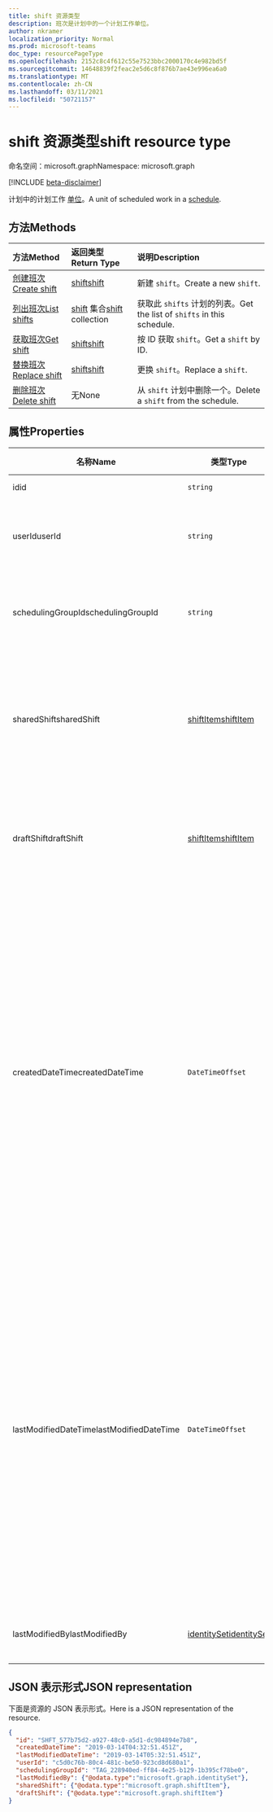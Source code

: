 ```yaml
---
title: shift 资源类型
description: 班次是计划中的一个计划工作单位。
author: nkramer
localization_priority: Normal
ms.prod: microsoft-teams
doc_type: resourcePageType
ms.openlocfilehash: 2152c8c4f612c55e7523bbc2000170c4e982bd5f
ms.sourcegitcommit: 14648839f2feac2e5d6c8f876b7ae43e996ea6a0
ms.translationtype: MT
ms.contentlocale: zh-CN
ms.lasthandoff: 03/11/2021
ms.locfileid: "50721157"
---
```

# <a name="shift-resource-type"></a><span data-ttu-id="4f7bd-103">shift 资源类型</span><span class="sxs-lookup"><span data-stu-id="4f7bd-103">shift resource type</span></span>

<span data-ttu-id="4f7bd-104">命名空间：microsoft.graph</span><span class="sxs-lookup"><span data-stu-id="4f7bd-104">Namespace: microsoft.graph</span></span>

[!INCLUDE [beta-disclaimer](../../includes/beta-disclaimer.md)]

<span data-ttu-id="4f7bd-105">计划中的计划工作 [单位](schedule.md)。</span><span class="sxs-lookup"><span data-stu-id="4f7bd-105">A unit of scheduled work in a [schedule](schedule.md).</span></span> 

## <a name="methods"></a><span data-ttu-id="4f7bd-106">方法</span><span class="sxs-lookup"><span data-stu-id="4f7bd-106">Methods</span></span>

| <span data-ttu-id="4f7bd-107">方法</span><span class="sxs-lookup"><span data-stu-id="4f7bd-107">Method</span></span>       | <span data-ttu-id="4f7bd-108">返回类型</span><span class="sxs-lookup"><span data-stu-id="4f7bd-108">Return Type</span></span>  |<span data-ttu-id="4f7bd-109">说明</span><span class="sxs-lookup"><span data-stu-id="4f7bd-109">Description</span></span>|
|:---------------|:--------|:----------|
|[<span data-ttu-id="4f7bd-110">创建班次</span><span class="sxs-lookup"><span data-stu-id="4f7bd-110">Create shift</span></span>](../api/schedule-post-shifts.md) | [<span data-ttu-id="4f7bd-111">shift</span><span class="sxs-lookup"><span data-stu-id="4f7bd-111">shift</span></span>](shift.md) | <span data-ttu-id="4f7bd-112">新建 `shift`。</span><span class="sxs-lookup"><span data-stu-id="4f7bd-112">Create a new `shift`.</span></span>|
|[<span data-ttu-id="4f7bd-113">列出班次</span><span class="sxs-lookup"><span data-stu-id="4f7bd-113">List shifts</span></span>](../api/schedule-list-shifts.md) | <span data-ttu-id="4f7bd-114">[shift](shift.md) 集合</span><span class="sxs-lookup"><span data-stu-id="4f7bd-114">[shift](shift.md) collection</span></span> | <span data-ttu-id="4f7bd-115">获取此 `shifts` 计划的列表。</span><span class="sxs-lookup"><span data-stu-id="4f7bd-115">Get the list of `shifts` in this schedule.</span></span>|
|[<span data-ttu-id="4f7bd-116">获取班次</span><span class="sxs-lookup"><span data-stu-id="4f7bd-116">Get shift</span></span>](../api/shift-get.md) | [<span data-ttu-id="4f7bd-117">shift</span><span class="sxs-lookup"><span data-stu-id="4f7bd-117">shift</span></span>](shift.md) | <span data-ttu-id="4f7bd-118">按 ID 获取 `shift`。</span><span class="sxs-lookup"><span data-stu-id="4f7bd-118">Get a `shift` by ID.</span></span>|
|[<span data-ttu-id="4f7bd-119">替换班次</span><span class="sxs-lookup"><span data-stu-id="4f7bd-119">Replace shift</span></span>](../api/shift-put.md) | [<span data-ttu-id="4f7bd-120">shift</span><span class="sxs-lookup"><span data-stu-id="4f7bd-120">shift</span></span>](shift.md) | <span data-ttu-id="4f7bd-121">更换 `shift`。</span><span class="sxs-lookup"><span data-stu-id="4f7bd-121">Replace a `shift`.</span></span>|
|[<span data-ttu-id="4f7bd-122">删除班次</span><span class="sxs-lookup"><span data-stu-id="4f7bd-122">Delete shift</span></span>](../api/shift-delete.md) | <span data-ttu-id="4f7bd-123">无</span><span class="sxs-lookup"><span data-stu-id="4f7bd-123">None</span></span> | <span data-ttu-id="4f7bd-124">从 `shift` 计划中删除一个。</span><span class="sxs-lookup"><span data-stu-id="4f7bd-124">Delete a `shift` from the schedule.</span></span>|

## <a name="properties"></a><span data-ttu-id="4f7bd-125">属性</span><span class="sxs-lookup"><span data-stu-id="4f7bd-125">Properties</span></span>
|<span data-ttu-id="4f7bd-126">名称</span><span class="sxs-lookup"><span data-stu-id="4f7bd-126">Name</span></span>          |<span data-ttu-id="4f7bd-127">类型</span><span class="sxs-lookup"><span data-stu-id="4f7bd-127">Type</span></span>           |<span data-ttu-id="4f7bd-128">说明</span><span class="sxs-lookup"><span data-stu-id="4f7bd-128">Description</span></span>                                                                                                                                      |
|--------------|---------------|-------------------------------------------------------------------------------------------------------------------------------------------------|
| <span data-ttu-id="4f7bd-129">id</span><span class="sxs-lookup"><span data-stu-id="4f7bd-129">id</span></span>            |`string`      |<span data-ttu-id="4f7bd-130">`shift` 的 ID。</span><span class="sxs-lookup"><span data-stu-id="4f7bd-130">ID of the `shift`.</span></span>|
| <span data-ttu-id="4f7bd-131">userId</span><span class="sxs-lookup"><span data-stu-id="4f7bd-131">userId</span></span>            |`string`      |<span data-ttu-id="4f7bd-132">分配给的用户的 `shift` ID。</span><span class="sxs-lookup"><span data-stu-id="4f7bd-132">ID of the user assigned to the `shift`.</span></span> <span data-ttu-id="4f7bd-133">必需。</span><span class="sxs-lookup"><span data-stu-id="4f7bd-133">Required.</span></span> |
| <span data-ttu-id="4f7bd-134">schedulingGroupId</span><span class="sxs-lookup"><span data-stu-id="4f7bd-134">schedulingGroupId</span></span>         |`string`      |<span data-ttu-id="4f7bd-135">属于计划组的 `shift` ID。</span><span class="sxs-lookup"><span data-stu-id="4f7bd-135">ID of the scheduling group the `shift` is part of.</span></span> <span data-ttu-id="4f7bd-136">必需。</span><span class="sxs-lookup"><span data-stu-id="4f7bd-136">Required.</span></span> |
| <span data-ttu-id="4f7bd-137">sharedShift</span><span class="sxs-lookup"><span data-stu-id="4f7bd-137">sharedShift</span></span>   |[<span data-ttu-id="4f7bd-138">shiftItem</span><span class="sxs-lookup"><span data-stu-id="4f7bd-138">shiftItem</span></span>](shiftitem.md)  |<span data-ttu-id="4f7bd-139">员工和经理都可查看的共享 `shift` 版本。</span><span class="sxs-lookup"><span data-stu-id="4f7bd-139">The shared version of this `shift` that is viewable by both employees and managers.</span></span> <span data-ttu-id="4f7bd-140">必需。</span><span class="sxs-lookup"><span data-stu-id="4f7bd-140">Required.</span></span> |
| <span data-ttu-id="4f7bd-141">draftShift</span><span class="sxs-lookup"><span data-stu-id="4f7bd-141">draftShift</span></span>        |[<span data-ttu-id="4f7bd-142">shiftItem</span><span class="sxs-lookup"><span data-stu-id="4f7bd-142">shiftItem</span></span>](shiftitem.md)        |<span data-ttu-id="4f7bd-143">管理员可查看 `shift` 的此草稿版本。</span><span class="sxs-lookup"><span data-stu-id="4f7bd-143">The draft version of this `shift` that is viewable by managers.</span></span> <span data-ttu-id="4f7bd-144">必需。</span><span class="sxs-lookup"><span data-stu-id="4f7bd-144">Required.</span></span> |
| <span data-ttu-id="4f7bd-145">createdDateTime</span><span class="sxs-lookup"><span data-stu-id="4f7bd-145">createdDateTime</span></span>       |`DateTimeOffset`        |<span data-ttu-id="4f7bd-146">首次创建此时间戳 `shift` 的时间戳。</span><span class="sxs-lookup"><span data-stu-id="4f7bd-146">The timestamp on which this `shift` was first created.</span></span> <span data-ttu-id="4f7bd-147">时间戳类型表示采用 ISO 8601 格式的日期和时间信息，始终采用 UTC 时区。</span><span class="sxs-lookup"><span data-stu-id="4f7bd-147">The Timestamp type represents date and time information using ISO 8601 format and is always in UTC time.</span></span> <span data-ttu-id="4f7bd-148">例如，2014 年 1 月 1 日午夜 UTC 为 `2014-01-01T00:00:00Z`。</span><span class="sxs-lookup"><span data-stu-id="4f7bd-148">For example, midnight UTC on Jan 1, 2014 is `2014-01-01T00:00:00Z`.</span></span> |
| <span data-ttu-id="4f7bd-149">lastModifiedDateTime</span><span class="sxs-lookup"><span data-stu-id="4f7bd-149">lastModifiedDateTime</span></span>      |`DateTimeOffset`        |<span data-ttu-id="4f7bd-150">上次更新时间戳 `shift` 。</span><span class="sxs-lookup"><span data-stu-id="4f7bd-150">The timestamp on which this `shift` was last updated.</span></span> <span data-ttu-id="4f7bd-151">时间戳类型表示采用 ISO 8601 格式的日期和时间信息，始终采用 UTC 时区。</span><span class="sxs-lookup"><span data-stu-id="4f7bd-151">The Timestamp type represents date and time information using ISO 8601 format and is always in UTC time.</span></span> <span data-ttu-id="4f7bd-152">例如，2014 年 1 月 1 日午夜 UTC 为 `2014-01-01T00:00:00Z`。</span><span class="sxs-lookup"><span data-stu-id="4f7bd-152">For example, midnight UTC on Jan 1, 2014 is `2014-01-01T00:00:00Z`.</span></span> |
| <span data-ttu-id="4f7bd-153">lastModifiedBy</span><span class="sxs-lookup"><span data-stu-id="4f7bd-153">lastModifiedBy</span></span>        | [<span data-ttu-id="4f7bd-154">identitySet</span><span class="sxs-lookup"><span data-stu-id="4f7bd-154">identitySet</span></span>](identityset.md)        |<span data-ttu-id="4f7bd-155">上次更新 `shift` 的标识。</span><span class="sxs-lookup"><span data-stu-id="4f7bd-155">The identity that last updated this `shift`.</span></span>|

## <a name="json-representation"></a><span data-ttu-id="4f7bd-156">JSON 表示形式</span><span class="sxs-lookup"><span data-stu-id="4f7bd-156">JSON representation</span></span>

<span data-ttu-id="4f7bd-157">下面是资源的 JSON 表示形式。</span><span class="sxs-lookup"><span data-stu-id="4f7bd-157">Here is a JSON representation of the resource.</span></span>

<!-- {
  "blockType": "resource",
  "keyProperty": "id",
  "@odata.type": "microsoft.graph.shift"
}-->

```json
{
  "id": "SHFT_577b75d2-a927-48c0-a5d1-dc984894e7b8",
  "createdDateTime": "2019-03-14T04:32:51.451Z",
  "lastModifiedDateTime": "2019-03-14T05:32:51.451Z",
  "userId": "c5d0c76b-80c4-481c-be50-923cd8d680a1",
  "schedulingGroupId": "TAG_228940ed-ff84-4e25-b129-1b395cf78be0",
  "lastModifiedBy": {"@odata.type":"microsoft.graph.identitySet"},
  "sharedShift": {"@odata.type":"microsoft.graph.shiftItem"},
  "draftShift": {"@odata.type":"microsoft.graph.shiftItem"}
}
```


<!-- uuid: 8fcb5dbc-d5aa-4681-8e31-b001d5168d79
2015-10-25 14:57:30 UTC -->
<!--
{
  "type": "#page.annotation",
  "description": "shift resource",
  "keywords": "",
  "section": "documentation",
  "tocPath": "",
  "suppressions": []
}
-->


